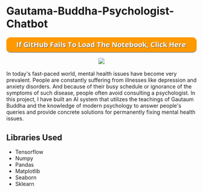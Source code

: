 # Gautama-Buddha-Psychologist-Chatbot
<p align="center">
<a href="https://nbviewer.org/github/NavinBondade/Sandstone-Microstructure-Segmentation-With-Attention-U-Net/blob/main/Notebook/Sandstone_Segmentation.ipynb" target="_blank">
  <img align="center"  src="https://github.com/NavinBondade/Distinguishing-Fake-And-Real-News-With-Deep-Learning/blob/main/Graphs/button_if-github-fails-to-load-the-notebook-click-here%20(4).png?raw=true"/>
</a>
</p>
<p align="center">
<img src="https://www.google.com/url?sa=i&url=https%3A%2F%2Fwww.pxfuel.com%2Fen%2Fdesktop-wallpaper-tnjuq&psig=AOvVaw1bCawcMF1KXZv1MfdOhwvv&ust=1700216871288000&source=images&cd=vfe&opi=89978449&ved=0CBIQjRxqFwoTCPi68canyIIDFQAAAAAdAAAAABAE">
</p>
<p>In today's fast-paced world, mental health issues have become very prevalent. People are constantly suffering from illnesses like depression and anxiety disorders. And because of their busy schedule or ignorance of the symptoms of such disease, people often avoid consulting a psychologist. In this project, I have built an AI system that utilizes the teachings of Gautaum Buddha and the knowledge of modern psychology to answer people's queries and provide concrete solutions for permanently fixing mental health issues. </p>
<h2>Libraries Used</h2>
<ul>
  <li>Tensorflow</li>
  <li>Numpy</li>
  <li>Pandas </li>
  <li>Matplotlib</li>
  <li>Seaborn</li>
  <li>Sklearn</li>
</ul>
